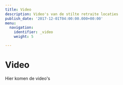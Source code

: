 ```yaml
---
title: Video
description: Video's van de stilte retraite locaties
publish_date: '2017-12-01T04:00:00.000+00:00'
menu:
  navigation:
    identifier: _video
    weight: 5

---
```

# Video
Hier komen de video's